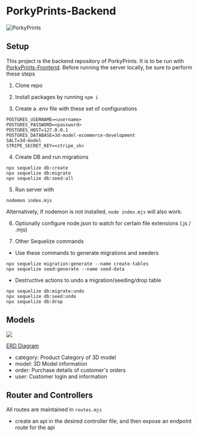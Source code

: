 # PorkyPrints-Backend

![PorkyPrints](/images/porky_prints_full_pink.svg)

## Setup

This project is the backend repository of PorkyPrints. It is to be run with [PorkyPrints-Frontend](https://github.com/Nyx92/3D-Model-Ecommerce-Frontend). Before running the server locally, be sure to perform these steps

1. Clone repo
2. Install packages by running `npm i`

3. Create a .env file with these set of configurations

```
POSTGRES_USERNAME=<username>
POSTGRES_PASSWORD=<password>
POSTGRES_HOST=127.0.0.1
POSTGRES_DATABASE=3d-model-ecommerce-development
SALT=3d-model
STRIPE_SECRET_KEY=<stripe_sk>
```

4. Create DB and run migrations

```
npx sequelize db:create
npx sequelize db:migrate
npx sequelize db:seed:all
```

5. Run server with

```
nodemon index.mjs
```

Alternatively, if nodemon is not installed, `node index.mjs` will also work.

6. Optionally configure node.json to watch for certain file extensions (.js / .mjs)

7. Other Sequelize commands

- Use these commands to generate migrations and seeders

```
npx sequelize migration:generate --name create-tables
npx sequelize seed:generate --name seed-data
```

- Destructive actions to undo a migration/seeding/drop table

```
npx sequelize db:migrate:undo
npx sequelize db:seed:undo
npx sequelize db:drop
```

## Models

![](/images/erd.png)

[ERD Diagram](https://viewer.diagrams.net/?tags=%7B%7D&highlight=0000ff&edit=_blank&layers=1&nav=1#R7V1tb9s2F%2F01AbYPLWzJspOPs9O1W9MtSx5g3b4ErEXbbGVRo%2Bgm7q9%2FSInyGylFihXKJgkEiEVTtHTP5TkUea944U%2BWT%2B8JSBafcAijC68XPl341xee1%2FeCAfvHS9Z5yWg0ygvmBIWi0rbgHv2AorAnSlcohOleRYpxRFGyXzjFcQyndK8MEIIf96vNcLT%2FqwmYQ6ngfgoiufRvFNJFXnrpjbblHyCaL4pf7g%2Bv8m%2BWoKgs7iRdgBA%2F7hT57y78CcGY5p%2BWTxMYceMVdsnP%2B7Xk282FERjTOicMh3%2F48cfk%2B28f7lez91%2F%2FCNB%2Ff70RrXwH0Urc8CqFJBVXTNeFGdjFJ%2FwjBV940TilgFCBlt9jBcz%2BFKAYElbQz46jCCQpyqrnJQsUhTdgjVe0aKg4Gs%2FQEwzvcrB4XYbbDWuMH%2FLGZ6zxe3Ex%2FGsQoXnMPk%2FZrfNfHBOYsmu5ASkVNWTjFHcKCYVPO0XCWO8hXkJK1qyK%2BHYgcBOO64vDx60XeIEoW%2Bx4gF%2BcB4TnzTctb8FhHwQ%2BDbDyJKyqYbrj3jZeYIJ%2BcHAiYcxd6LLjR7SMQMzcGIQHRWOcddsMAhRFExxhjm%2BMYyhBzCuFBCf%2FA2QOqShIMIppZodgzP6YZSa9t8FFwK51wo7722P2x6sTOsFxSglzJd4GZIg%2BQo7qmOJENBrBWdE%2BEXbnn79gSvGyFP9K93%2FeKZp6wWs5gS85we3HUjdg908RiO4YMYJ4HuWgZTwJtqApkFXaemPfQ8Mf9k7MzDmLMqpboDCEcX08vNp47ADgN7S%2FaGxrlcatgYjRTgwo6yCrOEwlUDfX%2BXKcBxLOrLrX%2B4n3C9Z3GNyQMGh%2F7hj7gonzuuM0AVMUz2%2FyM4cHzhHoco6n8s7qteostZrT4C2Bk4Za0tB7RWkYdi0Nw%2FpOoIccYIiK9o7UhaA2GKbrwkgCGS4B4qf9xPoG496TVwQtbmCdAlw6BehcAa66VoArcxXgsjYYpitAMTO2g3IC0vQRk9AOFajvCiarwO%2FRPV6n0eT6R3obfyS318MFLSjLkb4%2B0u97GllfCfpZknyV%2B9pF8kpLyNN8M0RS%2BhCDJTSO5Y%2F0BetYfuBYXjvLB12zfGAMyw9qG990lpdn7CJgFcnXdwWTSV5NUfLSvKN97bR%2F2fWUTt%2Br7wYnLATVLm6VEqhNIQ%2F4eSCOkUpwrC%2BYLAWrL6sP%2F16nV7NP0fLzX9ffJv98TDa2ccxfxvyS19QVg1Lm3wQg6mB%2BNepnQ%2FTPWL%2FCp40mevV9y0QPwpDANDWC59t0Bet4%2FtLRvHaaH3RN81cms%2FylpSSvWKJdcHBspfgSPzCZ4ZXzXSPH8LqncLxR1zP35bJ%2BYgz%2F7HTtqLbxDWJ4pSXkSKspgewXwwdAOcuH7PMZc3yLnmAdxxfi70heH8n7va5JvmKO7txYfjN6dTSvWH1ZJaFFPN%2FAF0wmenU%2BmvyUh0nosqdzPF6YPu0FwfEMrYbLLajXE%2BoG%2BdNefXo4lQRqT6Z0ozKo3Zr6xhTyUovIoQ6tTaF2q%2BzltpFT7p0%2BHPkg11wfOs%2Bi9hrk0p%2Fwk121iztx8OTY22zw%2FhBCNhKPstV4ZiN68uqgxx3sUwM50d6pgXY16Dyj2muQV392amDlco7aFIr1nFXKAGCCkD8zzL7lzwyspxgtCW5hp9Q2vu8UQLsC1E%2Bvfq15Q7883fLcGL%2Fw4BYYv8LaL2D8g9Z0dGb5MQ8s2a9lqzrMvMBomm%2FgCE1p%2FsWOUas5HZ4xdDSvn%2BaLZZ%2FuXqxaHpt3djQ%2FrG1%2B0wf2vvz8xjoqXZmRbdGmJ5g8nFeHNpRH3juefzWev9TI8%2Bq3JZWH550wz1d6sF08r0ZVDu6wKyC3gS9Yx%2FRu6r4DpmdD%2Bq6Zvny%2B7tyYvvBgx%2FSqMA27mL6BL5jM9OrnHXkdZ8m3pHIhueybgThDEPSgbs7EprD1OZciRtgtsrcXkuvXHwieSkjuQB68mxSSO6g%2FdjJIvNWm8CSkbQ%2FJbeAd1sn5QI7gdvpw5JNcc33oPCR30CAy%2B4Sf7Kpd3InDQF6SzwbvZr4P91hvsE8MGuxv5sTgtcSg84jcQYPA7LMTA7dwvzGFvHCfi0EI0ylBCUU4tkQT3Bp%2BqW0CJwH6JUDrjkdq2M9yZafSgx3lvwkUKzvsB%2BeYrO1KwmjgEyYzPsJ%2FDx9Wv8D72TWTfv%2F%2Bz7vPX90Od10Qvs7Nj5Son%2BUQv8p%2F7aJ7pSXkud2EoCl8SCB5WMXIuESMI93BZKZXR7S5dLsOqF7nhkdq2M8y3a7Sg%2B0ie7Up5Ll9u6K2GviCfUzvMu70M73WDY7UsJ9lxl2lBzumf9OXJ%2B4te2Wum68vpamRvHhXpGMe%2BoNg7ov9YCsO3n7cLTt%2F%2Bm0Td7snEv0DkfCGezXu%2BZmFc2TxtrcFtv2Dok%2Fgaa%2BiCMztSeLBT1wy4UDxeNf3pPje7J7yq2ID3lbCe4cHb9xVrNT2hwo36BcO2%2Fo0%2FUiRfLv6skSUkYEEOH%2FZWoYXwd%2FgQedW9Pf9LjvYltyJOxuU9GKCmcPtcEmLyr4Lqldfu0f137lTaPewHrSvtgAzkuPsUfyQEDzPd7Jz2L4Y26BrbIsZgN1HNbxMIuh67XHIXnaOrDyjBsM5LLSV2WiB5zgG0bttKbM8GwzA4oFqW%2BcGZyMuLnhfIaVrYUKwopirLF0WCgyfEP288%2Fkf3tTbQBxdF8KaHRQPacz0ZL05iR%2FsnMUPt6dlR8V5mdr%2FQkjmPO%2FuhNPxwl9RFG1OCbdVliBe52U7NUrVOMUrMoUVJhbTHNyslS5BYAQo%2Bg73Wm9%2FC9nSFVUETUmJemY7umdSonr7Y6baOVGbjts%2BZg3eP2z17EhtF6joGqVcrTMnSn19crTrGeVEvQiRQI2IQRMm6vuWn4kNz4lq0ztMnkJRG6LBG4mt1ofecf5WrQ86c6LU1yc%2FgXdMEK%2B6kXTf0p2kFXuMbWIijUmLatMhrNMDz%2B0prZ%2F%2BdWZBqVE%2Fm02lX2L93KctZHtZ1M2LiWzTIaxj%2B%2BInHdtrZHutCU9q2M9md%2BmXmD83m31073vy4N6koMg2fcE%2BppeDIk99sW5zUG%2Bxru463MFi2ssW5kRXo4VSldYrGWnoWbBTbEKgA%2FQ2AMy5ZR%2B%2FWsuxLYIcKFBuNJusCWX5zfM6UX7Te9vrX%2B1D3RuOngWbHd1CgpgNshVgCeD42eV2nGTq8GqdvODMZ3t5Hr%2FUPv7skGBMd5WAgGTxib%2B5ghX%2BHw%3D%3D)

- category: Product Category of 3D model
- model: 3D Model information
- order: Purchase details of customer's orders
- user: Customer login and information

## Router and Controllers

All routes are maintained in `routes.mjs`

- create an api in the desired controller file, and then expose an endpoint route for the api
